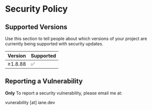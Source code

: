 # Security Policy

## Supported Versions

Use this section to tell people about which versions of your project are
currently being supported with security updates.

| Version | Supported          |
| ------- | ------------------ |
| ≥1.8.88 |  ✅ |

## Reporting a Vulnerability

**Only** To report a security vulnerability, please email me at:

vunerability [at] iane.dev

